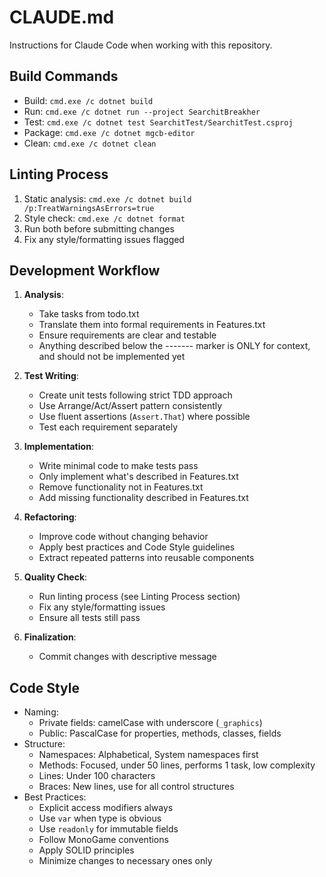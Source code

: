 # CLAUDE.md

Instructions for Claude Code when working with this repository.

## Build Commands
- Build: `cmd.exe /c dotnet build`
- Run: `cmd.exe /c dotnet run --project SearchitBreakher`
- Test: `cmd.exe /c dotnet test SearchitTest/SearchitTest.csproj`
- Package: `cmd.exe /c dotnet mgcb-editor`
- Clean: `cmd.exe /c dotnet clean`

## Linting Process
1. Static analysis: `cmd.exe /c dotnet build /p:TreatWarningsAsErrors=true`
2. Style check: `cmd.exe /c dotnet format`
3. Run both before submitting changes
4. Fix any style/formatting issues flagged

## Development Workflow
1. **Analysis**: 
   - Take tasks from todo.txt
   - Translate them into formal requirements in Features.txt
   - Ensure requirements are clear and testable
   - Anything described below the ------- marker is ONLY for context, and should not be implemented yet

2. **Test Writing**:
   - Create unit tests following strict TDD approach
   - Use Arrange/Act/Assert pattern consistently
   - Use fluent assertions (`Assert.That`) where possible
   - Test each requirement separately

3. **Implementation**:
   - Write minimal code to make tests pass
   - Only implement what's described in Features.txt
   - Remove functionality not in Features.txt
   - Add missing functionality described in Features.txt

4. **Refactoring**:
   - Improve code without changing behavior
   - Apply best practices and Code Style guidelines
   - Extract repeated patterns into reusable components

5. **Quality Check**:
   - Run linting process (see Linting Process section)
   - Fix any style/formatting issues
   - Ensure all tests still pass

6. **Finalization**:
   - Commit changes with descriptive message

## Code Style
- Naming:
  - Private fields: camelCase with underscore (`_graphics`)
  - Public: PascalCase for properties, methods, classes, fields
- Structure:
  - Namespaces: Alphabetical, System namespaces first
  - Methods: Focused, under 50 lines, performs 1 task, low complexity
  - Lines: Under 100 characters
  - Braces: New lines, use for all control structures
- Best Practices:
  - Explicit access modifiers always
  - Use `var` when type is obvious
  - Use `readonly` for immutable fields
  - Follow MonoGame conventions
  - Apply SOLID principles
  - Minimize changes to necessary ones only
